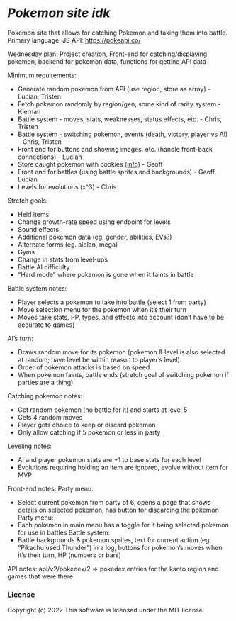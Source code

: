 # *Pokemon site idk*

Pokemon site that allows for catching Pokemon and taking them into battle.
Primary language: JS
API: https://pokeapi.co/

Wednesday plan: Project creation, Front-end for catching/displaying pokemon, backend for pokemon data, functions for getting API data

Minimum requirements:
* Generate random pokemon from API (use region, store as array) - Lucian, Tristen
* Fetch pokemon randomly by region/gen, some kind of rarity system - Kiernan
* Battle system - moves, stats, weaknesses, status effects, etc. - Chris, Tristen
* Battle system - switching pokemon, events (death, victory, player vs AI) - Chris, Tristen
* Front end for buttons and showing images, etc. (handle front-back connections) - Lucian
* Store caught pokemon with cookies ([info](https://www.w3schools.com/js/js_cookies.asp)) - Geoff
* Front end for battles (using battle sprites and backgrounds) - Geoff, Lucian
* Levels for evolutions (x^3) - Chris

Stretch goals:
* Held items
* Change growth-rate speed using endpoint for levels
* Sound effects
* Additional pokemon data (eg. gender, abilities, EVs?)
* Alternate forms (eg. alolan, mega)
* Gyms
* Change in stats from level-ups
* Battle AI difficulty
* “Hard mode” where pokemon is gone when it faints in battle

Battle system notes:
* Player selects a pokemon to take into battle (select 1 from party)
* Move selection menu for the pokemon when it’s their turn
* Moves take stats, PP, types, and effects into account (don’t have to be accurate to games)

AI’s turn:
* Draws random move for its pokemon (pokemon & level is also selected at random; have level be within reason to player’s level)
* Order of pokemon attacks is based on speed
* When pokemon faints, battle ends (stretch goal of switching pokemon if parties are a thing)

Catching pokemon notes:
* Get random pokemon (no battle for it) and starts at level 5
* Gets 4 random moves
* Player gets choice to keep or discard pokemon
* Only allow catching if 5 pokemon or less in party

Leveling notes:
* AI and player pokemon stats are +1 to base stats for each level
* Evolutions requiring holding an item are ignored, evolve without item for MVP

Front-end notes:
  Party menu:
  * Select current pokemon from party of 6, opens a page that shows details on selected pokemon, has button for discarding the pokemon
  Party menu:
  * Each pokemon in main menu has a toggle for it being selected pokemon for use in battles
Battle system:
* Battle backgrounds & pokemon sprites, text for current action (eg. “Pikachu used Thunder”) in a log, buttons for pokemon’s moves when it’s their turn, HP (numbers or bars)

API notes:
api/v2/pokedex/2  =>  pokedex entries for the kanto region and games that were there


### License

Copyright (c) 2022
This software is licensed under the MIT license.